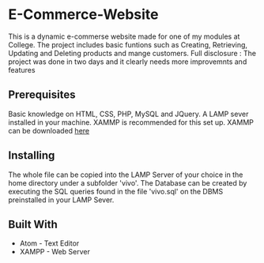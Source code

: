 # E-Commerce-Website
This is a dynamic e-commerse website made for one of my modules at College. The project includes basic funtions such as Creating, Retrieving, Updating and Deleting products and mange customers. Full disclosure : The project was done in two days and it clearly needs more improvemnts and features

## Prerequisites
Basic knowledge on HTML, CSS, PHP, MySQL and JQuery. A LAMP sever installed in your machine. XAMMP is recommended for this set up.
XAMMP can be downloaded [here](https://www.apachefriends.org/download.html)

## Installing
The whole file can be copied into the LAMP Server of your choice in the home directory under a subfolder 'vivo'. The Database can be created by executing the SQL queries found in the file 'vivo.sql' on the DBMS preinstalled in your LAMP Sever.

## Built With
* Atom - Text Editor 
* XAMPP - Web Server

